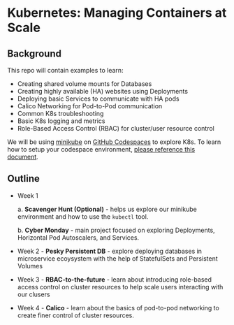 # Kubernetes: Managing Containers at Scale

## Background

This repo will contain examples to learn:

- Creating shared volume mounts for Databases
- Creating highly available (HA) websites using Deployments
- Deploying basic Services to communicate with HA pods
- Calico Networking for Pod-to-Pod communication
- Common K8s troubleshooting
- Basic K8s logging and metrics
- Role-Based Access Control (RBAC) for cluster/user resource control

We will be using [minikube](https://minikube.sigs.k8s.io/docs/) on [GitHub Codespaces](https://github.com/features/codespaces) to explore K8s. To learn how to setup your codespace environment, [please reference this document](https://corise.com/course/kubernetes-managing-containers-at-scale/v2/module/codespace-setup).

## Outline

- Week 1

  a. **Scavenger Hunt (Optional)** - helps us explore our minikube environment and how to use the `kubectl` tool.

  b. **Cyber Monday** - main project focused on exploring Deployments, Horizontal Pod Autoscalers, and Services.

- Week 2 - **Pesky Persistent DB** - explore deploying databases in microservice ecoysystem with the help of StatefulSets and Persistent Volumes

- Week 3 - **RBAC-to-the-future** - learn about introducing role-based access control on cluster resources to help scale users interacting with our clusers

- Week 4 - **Calico** - learn about the basics of pod-to-pod networking to create finer control of cluster resources.
